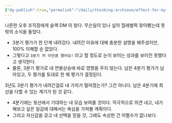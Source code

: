 ```yaml
---
{"dg-publish":true,"permalink":"/daily/thinking-archieve/effect-for-my-grade-is-down/"}
---
```



나른한 오후 조직장에게 슬랙 DM 이 왔다. 무슨일이 있나 싶어 헐레벌떡 찾아뵀는데 뜻밖의 소식을 들었다. 
- 3분기 평가가 한 단계 내려갔다. 내려간 이유에 대해 충분한 설명을 해주셨지만, 100% 이해할 순 없았다.
- 그렇다고 `3분기 저 이만큼 했어요!` 라고 할 정도로 눈이 보이는 성과를 보이진 못했다고 생각한다.
- 물론, 3분기 평가로 내 연봉상승에 바로 영향을 주지 않는다. 남은 4분기 평가가 남아있고, 두 평가를 토대로 한 해 평가가 결정된다.

3년도 3분기 평가가 내려간걸로 내 가치가 떨어졌는가? 그건 아니다. 남은 4분기에 최선을 다할 수 있는 계기가 된 것 같다.
- 4분기에는 윗선에서 기대하는 내 모습 보여줄 것이다. 적극적으로 의견 내고, 내가 해보고 싶은 일감에 대해서는 욕심을 가져볼 계획이다.
- 그리고 자신감을 갖고 내 선택을 믿을 것, 그래도 속상한 건 어쩔수가 없나보다.

